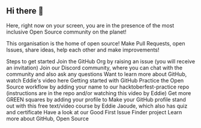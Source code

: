 ## Hi there 👋

Here, right now on your screen, you are in the presence of the most inclusive Open Source community on the planet!

This organisation is the home of open source! Make Pull Requests, open Issues, share ideas, help each other and make improvements!

Steps to get started
Join the  GitHub Org by raising an issue (you will receive an invitation)
Join our Discord community, where you can chat with the community and also ask any questions
Want to learn more about GitHub, watch Eddie's video here Getting started with GitHub
Practice the Open Source workflow by adding your name to our hacktoberfest-practice repo (instructions are in the repo and/or watching this video by Eddie)
Get more GREEN squares by adding your profile to
Make your GitHub profile stand out with this free text/video course by Eddie Jaoude, which also has quiz and certificate
Have a look at our Good First Issue Finder project
Learn more about GitHub, Open Source 
